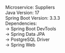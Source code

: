 Microservice: Suppliers<br>
Java Version: 17<br>
Spring Boot Version: 3.3.3<br>
Dependencies:<br> 
	          -> Spring Boot DevTools<br>
	          -> Spring Data JPA<br>
	          -> PostgreSQL Driver<br>
	          -> Spring Web<br>

